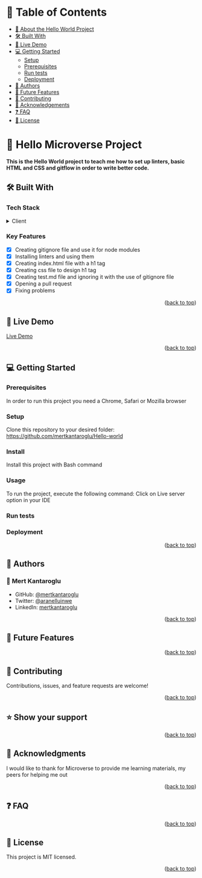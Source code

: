 <a name="readme-top"></a>

# 📗 Table of Contents

- [📖 About the Hello World Project](#about-project)
- [🛠 Built With](#built-with)
- [🚀 Live Demo](#live-demo)
- [💻 Getting Started](#getting-started)
  - [Setup](#setup)
  - [Prerequisites](#prerequisites)
  - [Run tests](#run-tests)
  - [Deployment](#deployment)
- [👥 Authors](#authors)
- [🔭 Future Features](#future-features)
- [🤝 Contributing](#contributing)
- [🙏 Acknowledgements](#acknowledgments)
- [❓ FAQ](#faq)
- [📝 License](#license)

# 📖 Hello Microverse Project <a name="about-project"></a>

**This is the Hello World project to teach me how to set up linters, basic HTML and CSS and gitflow in order to write better code.**

## 🛠 Built With <a name="built-with"></a>

### Tech Stack <a name="tech-stack"></a>

<details>
  <summary>Client</summary>
  <ul>
    <li>HTML</li>
    <li>CSS</li>
    <li>Git</li>
  </ul>
</details>

### Key Features <a name="key-features"></a>

- [x] Creating gitignore file and use it for node modules
- [x] Installing linters and using them
- [x] Creating index.html file with a h1 tag
- [x] Creating css file to design h1 tag
- [x] Creating test.md file and ignoring it with the use of gitignore file
- [x] Opening a pull request
- [x] Fixing problems

<p align="right">(<a href="#readme-top">back to top</a>)</p>

## 🚀 Live Demo <a name="live-demo"></a>

[Live Demo](https://github.com/mertkantaroglu/Hello-world)

<p align="right">(<a href="#readme-top">back to top</a>)</p>

## 💻 Getting Started <a name="getting-started"></a>

### Prerequisites <a name="prerequisites"></a>

In order to run this project you need a Chrome, Safari or Mozilla browser

### Setup <a name="setup"></a>

Clone this repository to your desired folder: https://github.com/mertkantaroglu/Hello-world

### Install <a name="install"></a>

Install this project with Bash command

### Usage <a name="usage"></a>

To run the project, execute the following command: Click on Live server option in your IDE

### Run tests

### Deployment

<p align="right">(<a href="#readme-top">back to top</a>)</p>

## 👥 Authors <a name="authors"></a>

### 👤 **Mert Kantaroglu**

- GitHub: [@mertkantaroglu](https://github.com/mertkantaroglu/)
- Twitter: [@aranelluinwe](https://twitter.com/aranelluinwe)
- LinkedIn: [mertkantaroglu](https://www.linkedin.com/in/mert-kantaroglu/)

<p align="right">(<a href="#readme-top">back to top</a>)</p>

## 🔭 Future Features <a name="future-features"></a>

<p align="right">(<a href="#readme-top">back to top</a>)</p>

## 🤝 Contributing <a name="contributing"></a>

Contributions, issues, and feature requests are welcome!

<p align="right">(<a href="#readme-top">back to top</a>)</p>

## ⭐️ Show your support <a name="show-your-support"></a>

<p align="right">(<a href="#readme-top">back to top</a>)</p>

## 🙏 Acknowledgments <a name="acknowledgements"></a>

I would like to thank for Microverse to provide me learning materials, my peers for helping me out

<p align="right">(<a href="#readme-top">back to top</a>)</p>

## ❓ FAQ <a name="faq"></a>

<p align="right">(<a href="#readme-top">back to top</a>)</p>

## 📝 License <a name="license"></a>

This project is MIT licensed.

<p align="right">(<a href="#readme-top">back to top</a>)</p>
